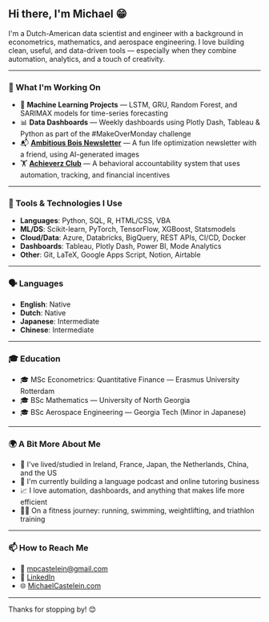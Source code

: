 ## Hi there, I'm Michael 😁

I'm a Dutch-American data scientist and engineer with a background in econometrics, mathematics, and aerospace engineering. I love building clean, useful, and data-driven tools — especially when they combine automation, analytics, and a touch of creativity.

---

### 🚀 What I'm Working On
- 🧠 **Machine Learning Projects** — LSTM, GRU, Random Forest, and SARIMAX models for time-series forecasting
- 📊 **Data Dashboards** — Weekly dashboards using Plotly Dash, Tableau & Python as part of the #MakeOverMonday challenge
- 📬 **[Ambitious Bois Newsletter](https://ambitiousbois.beehiiv.com/)** — A fun life optimization newsletter with a friend, using AI-generated images
- 🏋️ **[Achieverz Club](www.achieverzclub.com)** — A behavioral accountability system that uses automation, tracking, and financial incentives

---

### 🧰 Tools & Technologies I Use
- **Languages**: Python, SQL, R, HTML/CSS, VBA
- **ML/DS**: Scikit-learn, PyTorch, TensorFlow, XGBoost, Statsmodels
- **Cloud/Data**: Azure, Databricks, BigQuery, REST APIs, CI/CD, Docker
- **Dashboards**: Tableau, Plotly Dash, Power BI, Mode Analytics
- **Other**: Git, LaTeX, Google Apps Script, Notion, Airtable

---
### 🗣️ Languages
- **English**: Native
- **Dutch**: Native
- **Japanese**: Intermediate
- **Chinese**: Intermediate

---

### 🎓 Education
- 🎓 MSc Econometrics: Quantitative Finance — Erasmus University Rotterdam
- 🎓 BSc Mathematics — University of North Georgia
- 🎓 BSc Aerospace Engineering — Georgia Tech (Minor in Japanese)

---

### 🌍 A Bit More About Me
- 🧳 I've lived/studied in Ireland, France, Japan, the Netherlands, China, and the US
- 👯 I'm currently building a language podcast and online tutoring business
- 📈 I love automation, dashboards, and anything that makes life more efficient
- 🏃‍♂️ On a fitness journey: running, swimming, weightlifting, and triathlon training

---

### 📫 How to Reach Me
- 📧 [mpcastelein@gmail.com](mailto:mpcastelein@gmail.com)
- 💼 [LinkedIn](https://linkedin.com/in/michael-castelein)
- 🌐 [MichaelCastelein.com](https://MichaelCastelein.com)

---

Thanks for stopping by! 😊
